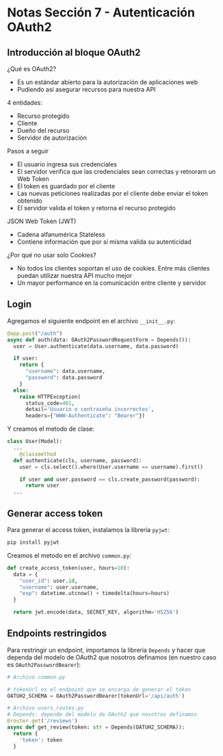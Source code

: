 # Notas Sección 7 - Autenticación OAuth2

## Introducción al bloque OAuth2

¿Qué es OAuth2?

- Es un estándar abierto para la autorización de aplicaciones web
- Pudiendo así asegurar recursos para nuestra API

4 entidades:

- Recurso protegido
- Cliente
- Dueño del recurso
- Servidor de autorización

Pasos a seguir

- El usuario ingresa sus credenciales
- El servidor verifica que las credenciales sean correctas y retnorarn un Web Token
- El token es guardado por el cliente
- Las nuevas peticiones realizadas por el cliente debe enviar el token obtenido
- El servidor valida el token y retorna el recurso protegido

JSON Web Token (JWT)

- Cadena alfanumérica Stateless
- Contiene información que por sí misma valida su autenticidad

¿Por qué no usar solo Cookies?

- No todos los clientes soportan el uso de cookies. Entre más clientes puedan utilizar nuestra API mucho mejor
- Un mayor performance en la comunicación entre cliente y servidor

## Login

Agregamos el siguiente endpoint en el archivo `__init__.py`:

```python
@app.post("/auth")
async def auth(data: OAuth2PasswordRequestForm = Depends()):
  user = User.authenticate(data.username, data.password)

  if user:
    return {
      "username": data.username,
      "password": data.password
    }
  else:
    raise HTTPException(
      status_code=401,
      detail='Usuario o contraseña incorrectos',
      headers={"WWW-Authenticate": "Bearer"})
```

Y creamos el metodo de clase:

```python
class User(Model):
  ...
    @classmethod
  def authenticate(cls, username, password):
    user = cls.select().where(User.username == username).first()

    if user and user.password == cls.create_password(password):
      return user
  ...
```

## Generar access token

Para generar el access token, instalamos la libreria `pyjwt`:

```bash
pip install pyjwt
```

Creamos el metodo en el archivo `common.py`:

```python
def create_access_token(user, hours=10):
  data = {
    "user_id": user.id,
    "username": user.username,
    "exp": datetime.utcnow() + timedelta(hours=hours)
  }

  return jwt.encode(data, SECRET_KEY, algorithm='HS256')
```

## Endpoints restringidos

Para restringir un endpoint, importamos la libreria `Depends` y hacer que dependa del modelo de OAuth2 que nosotros definamos (en nuestro caso es `OAuth2PasswordBearer`):

```python
# Archivo common.py

# tokenUrl es el endpoint que se encarga de generar el token
OATUH2_SCHEMA = OAuth2PasswordBearer(tokenUrl='/api/auth')

# Archivo users_routes.py
# Depends: depende del modelo de OAuth2 que nosotros definamos
@router.get('/reviews')
async def get_review(token: str = Depends(OATUH2_SCHEMA)):
  return {
    'token': token
  }
```
